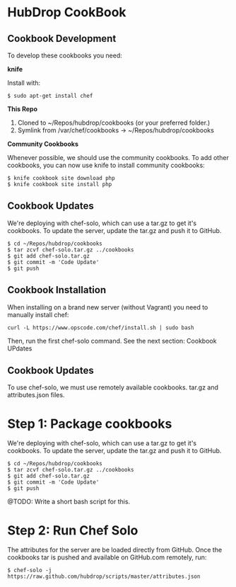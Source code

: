 HubDrop CookBook
================


Cookbook Development
--------------------

To develop these cookbooks you need:

**knife**

Install with:

    $ sudo apt-get install chef

**This Repo**

1. Cloned to ~/Repos/hubdrop/cookbooks (or your preferred folder.)
2. Symlink from /var/chef/cookbooks -> ~/Repos/hubdrop/cookbooks

**Community Cookbooks**

Whenever possible, we should use the community cookbooks.
To add other cookbooks, you can now use knife to install community cookbooks:

    $ knife cookbook site download php
    $ knife cookbook site install php


Cookbook Updates 
----------------
We're deploying with chef-solo, which can use a tar.gz to get it's cookbooks.
To update the server, update the tar.gz and push it to GitHub.

    $ cd ~/Repos/hubdrop/cookbooks
    $ tar zcvf chef-solo.tar.gz ../cookbooks
    $ git add chef-solo.tar.gz
    $ git commit -m 'Code Update'
    $ git push

Cookbook Installation
---------------------

When installing on a brand new server (without Vagrant) you need to manually install chef:

    curl -L https://www.opscode.com/chef/install.sh | sudo bash

Then, run the first chef-solo command.  See the next section: Cookbook UPdates


Cookbook Updates
----------------

To use chef-solo, we must use remotely available cookbooks. tar.gz and attributes.json files.

Step 1: Package cookbooks
=========================

We're deploying with chef-solo, which can use a tar.gz to get it's cookbooks.
To update the server, update the tar.gz and push it to GitHub.

    $ cd ~/Repos/hubdrop/cookbooks
    $ tar zcvf chef-solo.tar.gz ../cookbooks
    $ git add chef-solo.tar.gz
    $ git commit -m 'Code Update'
    $ git push

@TODO: Write a short bash script for this.


Step 2: Run Chef Solo
=====================

The attributes for the server are be loaded directly from GitHub.
Once the cookbooks tar is pushed and available on GitHub.com remotely, run:

    $ chef-solo -j https://raw.github.com/hubdrop/scripts/master/attributes.json



